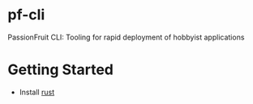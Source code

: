 # pf-cli
PassionFruit CLI: Tooling for rapid deployment of hobbyist applications

# Getting Started
- Install [rust](https://www.rust-lang.org/tools/install)